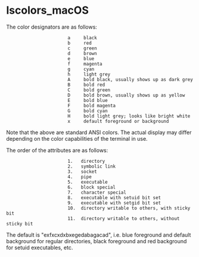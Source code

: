 # lscolors_macOS
The color designators are as follows:
 
                           a     black
                           b     red
                           c     green
                           d     brown
                           e     blue
                           f     magenta
                           g     cyan
                           h     light grey
                           A     bold black, usually shows up as dark grey
                           B     bold red
                           C     bold green
                           D     bold brown, usually shows up as yellow
                           E     bold blue
                           F     bold magenta
                           G     bold cyan
                           H     bold light grey; looks like bright white
                           x     default foreground or background
 
Note that the above are standard ANSI colors.  The actual display may
differ depending on the color capabilities of the terminal in use.
 
The order of the attributes are as follows:
 
                           1.   directory
                           2.   symbolic link
                           3.   socket
                           4.   pipe
                           5.   executable
                           6.   block special
                           7.   character special
                           8.   executable with setuid bit set
                           9.   executable with setgid bit set
                           10.  directory writable to others, with sticky bit
                           11.  directory writable to others, without sticky bit
 
The default is "exfxcxdxbxegedabagacad", i.e. blue foreground and
default background for regular directories, black foreground and red
background for setuid executables, etc.
